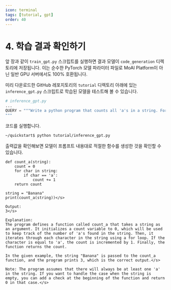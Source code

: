 ```yaml
---
icon: terminal
tags: [tutorial, gpt]
order: 40
---
```


# 4. 학습 결과 확인하기

앞 장과 같이 `train_gpt.py` 스크립트를 실행하면 결과 모델이 `code_generation` 디렉토리에 저장됩니다. 이는 순수한 PyTorch 모델 파라미터 파일로 MoAI Platform이 아닌 일반 GPU 서버에서도 100% 호환됩니다.

미리 다운로드한 GitHub 레포지토리의 `tutorial` 디렉토리 아래에 있는 `inference_gpt.py`  스크립트로 학습된 모델을 테스트해 볼 수 있습니다.

```python
# inference_gpt.py
...
QUERY = """Write a python program that counts all 'a's in a string. For example, if the string "Banana" is given, the program should return 3.
"""
```

코드를 실행합니다.

```bash
~/quickstart$ python tutorial/inference_gpt.py
```

출력값을 확인해보면 모델이 프롬프트 내용대로 적절한 함수를 생성한 것을 확인할 수 있습니다.

```
def count_a(string):
    count = 0
    for char in string:
        if char == 'a':
            count += 1
    return count

string = "Banana"
print(count_a(string))</s>

Output:
3</s>

Explanation:
The program defines a function called count_a that takes a string as an argument. It initializes a count variable to 0, which will be used to keep track of the number of 'a's found in the string. Then, it iterates through each character in the string using a for loop. If the character is equal to 'a', the count is incremented by 1. Finally, the function returns the count.

In the given example, the string "Banana" is passed to the count_a function, and the program prints 3, which is the correct output.</s>

Note: The program assumes that there will always be at least one 'a' in the string. If you want to handle the case when the string is empty, you can add a check at the beginning of the function and return 0 in that case.</s>
```

